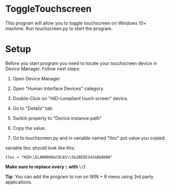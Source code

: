 # ToggleTouchscreen
This program will allow you to toggle touchscreen on Windows 10+ machine. Run touchscreen.py to start the program.

# Setup
Before you start program you need to locate your touchscreen device in Device Manager. Follow next steps:

1. Open Device Manager

2. Open "Human Interface Devices" category.

3. Double-Click on "HID-compliant touch screen" device.

4. Go to "Details" tab.

5. Switch property to "Device instance path"

6. Copy the value.

7. Go to touchscreen.py and in variable named "tloc" put value you copied.

variable tloc should look like this: 
```
tloc = "HID\\ELAN9008&COL01\\5&2BED5342&0&0000"
```
**Make sure to replace every `\` with `\\`!**

**Tip**: You can add the program to run on WIN + R menu using 3rd party applications.
